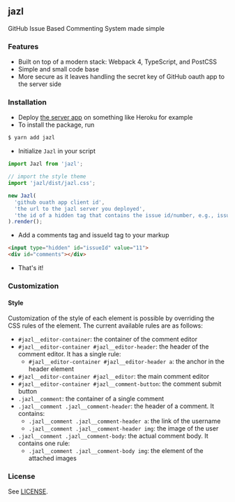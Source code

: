 jazl
---

GitHub Issue Based Commenting System made simple

### Features

- Built on top of a modern stack: Webpack 4, TypeScript, and PostCSS
- Simple and small code base
- More secure as it leaves handling the secret key of GitHub oauth app to the server side

### Installation

- Deploy [the server app](https://github.com/aonemd/jazl-server) on something like Heroku for example
- To install the package, run
```sh
$ yarn add jazl
```

- Initialize `Jazl` in your script

```javascript
import Jazl from 'jazl';

// import the style theme
import 'jazl/dist/jazl.css';

new Jazl(
  'github ouath app client id',
  'the url to the jazl server you deployed',
  'the id of a hidden tag that contains the issue id/number, e.g., issueId'
).render();
  ```
- Add a comments tag and issueId tag to your markup

```html
<input type="hidden" id="issueId" value="11">
<div id="comments"></div>
```
- That's it!

### Customization

#### Style

Customization of the style of each element is possible by overriding the CSS
rules of the element. The current available rules are as follows:

- `#jazl__editor-container`: the container of the comment editor
- `#jazl__editor-container #jazl__editor-header`: the header of the comment editor. It has a single rule:
  * `#jazl__editor-container #jazl__editor-header a`: the anchor in the header element
- `#jazl__editor-container #jazl__editor`: the main comment editor
- `#jazl__editor-container #jazl__comment-button`: the comment submit button
- `.jazl__comment`: the container of a single comment
- `.jazl__comment .jazl__comment-header`: the header of a comment. It contains:
  * `.jazl__comment .jazl__comment-header a`: the link of the username
  * `.jazl__comment .jazl__comment-header img`: the image of the user
- `.jazl__comment .jazl__comment-body`: the actual comment body. It contains one rule:
  * `.jazl__comment .jazl__comment-body img`: the element of the attached images

### License

See [LICENSE](https://github.com/aonemd/jazl/blob/master/LICENSE).
